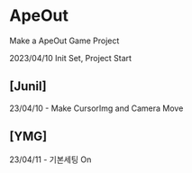 # ApeOut
Make a ApeOut Game Project

2023/04/10 Init Set, Project Start


## [Junil]
23/04/10 - Make CursorImg and Camera Move    
   

## [YMG]
23/04/11 - 기본세팅 On    
